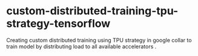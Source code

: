 # custom-distributed-training-tpu-strategy-tensorflow
Creating custom distributed training using TPU strategy in google collar to train model by distributing load to all available accelerators .
